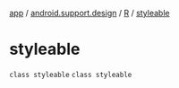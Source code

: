 [app](../../../index.md) / [android.support.design](../../index.md) / [R](../index.md) / [styleable](.)

# styleable

`class styleable`
`class styleable`